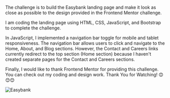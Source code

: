 The challenge is to build the Easybank landing page and make it look as close as possible to the design provided in the Frontend Mentor challenge.

I am coding the landing page using HTML, CSS, JavaScript, and Bootstrap to complete the challenge. 

In JavaScript, I implemented a navigation bar toggle for mobile and tablet responsiveness. The navigation bar allows users to click and navigate to the Home, About, and Blog sections.
However, the Contact and Careers links currently redirect to the top section (Home section) because I haven't created separate pages for the Contact and Careers sections.

Finally, I would like to thank Frontend Mentor for providing this challenge. You can check out my coding and design work. Thank You for Watching! 😊😊😊


![Easybank](https://github.com/user-attachments/assets/80629baa-4d51-4d65-a799-1000f8725145)
